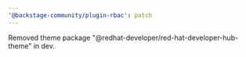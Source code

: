 ```yaml
---
'@backstage-community/plugin-rbac': patch
---
```


Removed theme package "@redhat-developer/red-hat-developer-hub-theme" in dev.
